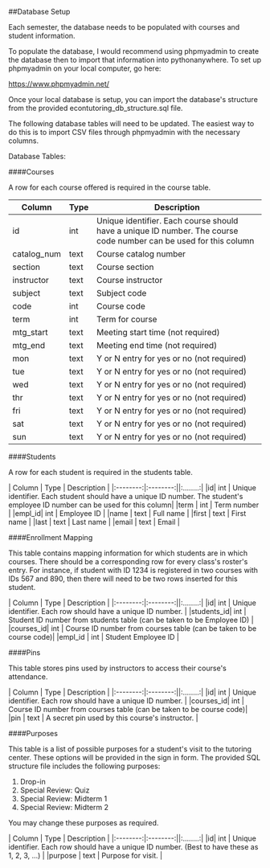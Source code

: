 ##Database Setup

Each semester, the database needs to be populated with courses and student information. 

To populate the database, I would recommend using phpmyadmin to create the database then to import that information into pythonanywhere. To set up phpmyadmin on your local computer, go here: 

https://www.phpmyadmin.net/

Once your local database is setup, you can import the database's structure from the provided econtutoring_db_structure.sql file. 

The following database tables will need to be updated. The easiest way to do this is to import CSV files through phpmyadmin with the necessary columns.

Database Tables:



####Courses

A row for each course offered is required in the course table. 

| Column | Type | Description | 
|---|---|---|
|id| int | Unique identifier. Each course should have a unique ID number. The course code number can be used for this column|
|catalog_num | text | Course catalog number |
|section| text | Course section |
|instructor | text | Course instructor |
|subject | text | Subject code |
|code | int | Course code |
|term | int | Term for course |
|mtg_start | text | Meeting start time (not required) |
|mtg_end | text | Meeting end time (not required) | 
|mon | text | Y or N entry for yes or no (not required)| 
|tue | text | Y or N entry for yes or no (not required)| 
|wed | text | Y or N entry for yes or no (not required)| 
|thr | text | Y or N entry for yes or no (not required)| 
|fri | text | Y or N entry for yes or no (not required)| 
|sat | text | Y or N entry for yes or no (not required)| 
|sun | text | Y or N entry for yes or no (not required)| 



####Students

A row for each student is required in the students table. 

| Column | Type | Description | 
|:--------:|:--------:||:........:|
|id| int | Unique identifier. Each student should have a unique ID number. The student's employee ID number can be used for this column|
|term | int | Term number |
|empl_id| int | Employee ID |
|name | text | Full name |
|first | text | First name |
|last | text | Last name |
|email | text | Email |


####Enrollment Mapping

This table contains mapping information for which students are in which courses. There should be a corresponding row for every class's roster's entry. For instance, if student with ID 1234 is registered in two courses with IDs 567 and 890, then there will need to be two rows inserted for this student.  

| Column | Type | Description | 
|:--------:|:--------:||:........:|
|id| int | Unique identifier. Each row should have a unique ID number. |
|students_id| int | Student ID number from students table (can be taken to be Employee ID) |
|courses_id| int | Course ID number from courses table (can be taken to be course code)|
|empl_id | int | Student Employee ID |


####Pins

This table stores pins used by instructors to access their course's attendance. 

| Column | Type | Description | 
|:--------:|:--------:||:........:|
|id| int | Unique identifier. Each row should have a unique ID number. |
|courses_id| int | Course ID number from courses table (can be taken to be course code)|
|pin | text | A secret pin used by this course's instructor.  |


####Purposes

This table is a list of possible purposes for a student's visit to the tutoring center. These options will be provided in the sign in form. The provided SQL structure file includes the following purposes: 
1. Drop-in
2. Special Review: Quiz
3. Special Review: Midterm 1
4. Special Review: Midterm 2

You may change these purposes as required. 

| Column | Type | Description | 
|:--------:|:--------:||:........:|
|id| int | Unique identifier. Each row should have a unique ID number. (Best to have these as 1, 2, 3, ...) |
|purpose | text | Purpose for visit.  |



